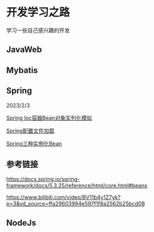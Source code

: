 # 开发学习之路
学习一些自己感兴趣的开发
## JavaWeb

## Mybatis

## Spring
2023/2/3 

[Spring Ioc容器Bean对象实列化模拟](https://github.com/Xsw6/DevelopmentSec/blob/main/Spring/Spring%20Ioc%E5%AE%B9%E5%99%A8Bean%E5%AF%B9%E8%B1%A1%E5%AE%9E%E5%88%97%E5%8C%96%E6%A8%A1%E6%8B%9F)

[Spring配置文件加载](https://github.com/Xsw6/DevelopmentSec/blob/main/Spring/Spring%E9%85%8D%E7%BD%AE%E6%96%87%E4%BB%B6%E5%8A%A0%E8%BD%BD)

[Spring三种实例化Bean](https://github.com/Xsw6/DevelopmentSec/blob/main/Spring/Spring%E4%B8%89%E7%A7%8D%E5%AE%9E%E4%BE%8B%E5%8C%96Bean(%E4%BA%86%E8%A7%A3))

## 参考链接

https://docs.spring.io/spring-framework/docs/5.3.25/reference/html/core.html#beans

https://www.bilibili.com/video/BV11b4y1Z7yk?p=3&vd_source=ffa29603994e597f1f8a2562b25bcd08

## NodeJs
